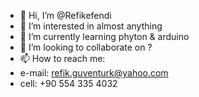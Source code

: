 - 👋 Hi, I’m @Refikefendi
- 👀 I’m interested in almost anything
- 🌱 I’m currently learning phyton & arduino
- 💞️ I’m looking to collaborate on ?
- 📫 How to reach me:
- e-mail: refik.guventurk@yahoo.com
- cell: +90 554 335 4032

<!---
Refikefendi/Refikefendi is a ✨ special ✨ repository because its `README.md` (this file) appears on your GitHub profile.
You can click the Preview link to take a look at your changes.
--->

